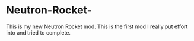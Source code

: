 # Neutron-Rocket-
This is my new Neutron Rocket mod. This is the first mod I really put effort into and tried to complete. 
